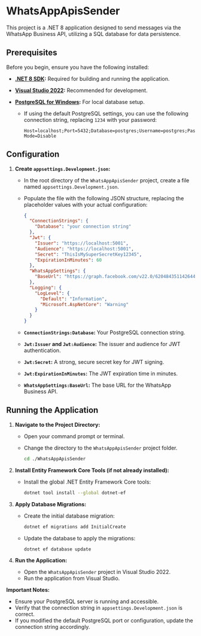 # WhatsAppApisSender

This project is a .NET 8 application designed to send messages via the WhatsApp Business API, utilizing a SQL database for data persistence.

## Prerequisites

Before you begin, ensure you have the following installed:

* **[.NET 8 SDK](https://dotnet.microsoft.com/en-us/download):** Required for building and running the application.
* **[Visual Studio 2022](https://visualstudio.microsoft.com/):** Recommended for development.
* **[PostgreSQL for Windows](https://www.postgresql.org/download/windows/):** For local database setup.

    * If using the default PostgreSQL settings, you can use the following connection string, replacing `1234` with your password:

        ```
        Host=localhost;Port=5432;Database=postgres;Username=postgres;Password=1234;SSL Mode=Disable
        ```

## Configuration

1.  **Create `appsettings.Development.json`:**

    * In the root directory of the `WhatsAppApisSender` project, create a file named `appsettings.Development.json`.
    * Populate the file with the following JSON structure, replacing the placeholder values with your actual configuration:

        ```json
        {
          "ConnectionStrings": {
            "Database": "your connection string"
          },
          "Jwt": {
            "Issuer": "https://localhost:5001",
            "Audience": "https://localhost:5001",
            "Secret": "ThisIsMySuperSecretKey12345",
            "ExpirationInMinutes": 60
          },
          "WhatsAppSettings": {
            "BaseUrl": "https://graph.facebook.com/v22.0/620484351142644/messages"
          },
          "Logging": {
            "LogLevel": {
              "Default": "Information",
              "Microsoft.AspNetCore": "Warning"
            }
          }
        }
        ```

    * **`ConnectionStrings:Database`:** Your PostgreSQL connection string.
    * **`Jwt:Issuer` and `Jwt:Audience`:** The issuer and audience for JWT authentication.
    * **`Jwt:Secret`:** A strong, secure secret key for JWT signing.
    * **`Jwt:ExpirationInMinutes`:** The JWT expiration time in minutes.
    * **`WhatsAppSettings:BaseUrl`:** The base URL for the WhatsApp Business API.

## Running the Application

1.  **Navigate to the Project Directory:**

    * Open your command prompt or terminal.
    * Change the directory to the `WhatsAppApisSender` project folder.

        ```bash
        cd ./WhatsAppApisSender
        ```

2.  **Install Entity Framework Core Tools (if not already installed):**

    * Install the global .NET Entity Framework Core tools:

        ```bash
        dotnet tool install --global dotnet-ef
        ```

3.  **Apply Database Migrations:**

    * Create the initial database migration:

        ```bash
        dotnet ef migrations add InitialCreate
        ```

    * Update the database to apply the migrations:

        ```bash
        dotnet ef database update
        ```

4.  **Run the Application:**

    * Open the `WhatsAppApisSender` project in Visual Studio 2022.
    * Run the application from Visual Studio.

**Important Notes:**

* Ensure your PostgreSQL server is running and accessible.
* Verify that the connection string in `appsettings.Development.json` is correct.
* If you modified the default PostgreSQL port or configuration, update the connection string accordingly.